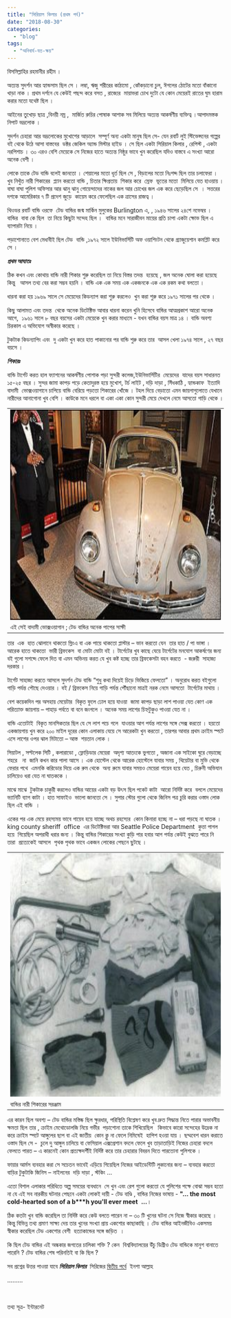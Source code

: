 ```yaml
---
title: "সিরিয়াল কিলার (প্রথম পর্ব)"
date: "2018-08-30"
categories: 
  - "blog"
tags: 
  - "অনিবার্য-যত-ক্ষয়"
---
```


বিসমিল্লাহির রহমানীর রহীম ।

অত্যন্ত সুদর্শন আর হ্যান্ডসাম ছিল সে । লম্বা, ঋজু শরীরের কাঠামো , কোঁকড়ানো চুল, ঈগলের ঠোটের মতো বাঁকানো খাড়া নাক । প্রথম দর্শনে যে কেউই পছন্দ করে বসত , রাজ্যের  মায়াভরা চোখ দুটো যে কোন মেয়েরই রাতের ঘুম হারাম করার মতো যথেষ্ট ছিল ।

আইনের তুখোড় ছাত্র ,বিনয়ী নম্র ,  মার্জিত রুচির পোষাক আশাক সব মিলিয়ে অত্যন্ত আকর্ষণীয় ব্যক্তিত্ব ।আপাদমস্তক নিপাট ভদ্রলোক ।

সুদর্শন চেহারা আর ভদ্রলোকের মুখোশের আড়ালে  সম্পূর্ণ অন্য একটা মানুষ ছিল সে- যেন রবার্ট লুই স্টিভেন্সনের গল্পের বই থেকে উঠে আসা বাস্তবের  ডক্টর জেকিল অ্যান্ড মিস্টার হাইড । সে ছিল একটা সিরিয়াল কিলার , রেপিস্ট , একটা নরপিশাচ । ৩০ এরও বেশি মেয়েকে সে নিজের হাতে অত্যন্ত নিষ্ঠুর ভাবে খুন করেছিল যদিও বাস্তবে এ সংখ্যা আরো অনেক বেশী ।

লোকে তাকে টেড বান্ডি বলেই জানতো । শেয়ালের মতো ধূর্ত ছিল সে , বিড়ালের মতো নিঃশব্দ ছিল তার চলাফেরা ।  খুব নিখুঁত নারী শিকারের  প্ল্যান করতো বান্ডি , চিতার ক্ষিপ্রতায়  শিকার করে  স্রেফ  ভূতের মতো  মিলিয়ে যেত হাওয়ায় । বাঘা বাঘা পুলিশ অফিসার আর ঝানু ঝানু গোয়েন্দাদের নাকের জল আর চোখের জল এক করে ছেড়েছিল সে  । সত্তরের দশকে আমেরিকার ৭ টি প্রদেশ জুড়ে  কায়েম করে ফেলেছিল এক ত্রাসের রাজত্ব ।

থিওডর রবার্ট বান্ডি ওরফে  টেড বান্ডির জন্ম মার্কিন মুলুকের Burlington এ, , ১৯৪৬ সালের ২৪শে নভেম্বর । বান্ডির  বাবা কে ছিল  তা নিয়ে কিছুটা সন্দেহ ছিল ।  বান্ডির মনে সারাজীবন মায়ের প্রতি চাপা একটা ক্ষোভ ছিল এ ব্যাপারটা নিয়ে ।

পড়াশোনাতে বেশ মেধাবীই ছিল টেড  বান্ডি ,১৯৭২ সালে ইউনিভার্সিটি অফ ওয়াশিংটন থেকে গ্র্যাজুয়েশান কমপ্লিট করে সে ।

**_প্রথম আঘাতঃ_**

ঠিক কখন এবং কোথায় বান্ডি নারী শিকার শুরু করেছিল তা নিয়ে বিস্তর তদন্ত  হয়েছে , জল অনেক ঘোলা করা হয়েছে কিন্তু   আসল তথ্য বের করা সম্ভব হয়নি । বান্ডি এক এক সময় এক একজনকে এক এক রকম কথা বলতো ।

ধারনা করা হয় ১৯৬৯ সালে সে মেয়েদের কিডন্যাপ করা শুরু করলেও  খুন করা শুরু করে ১৯৭১ সালের পর থেকে ।

কিছু আলামত এবং তদন্ত  থেকে অনেক ডিটেক্টিভ আবার ধারনা করেন খুনি হিসেবে বান্ডির আত্মপ্রকাশ আরো অনেক আগে,  ১৯৬১ সালে ৮ বছর বয়সের একটা মেয়েকে খুন করার মাধ্যমে - যখন বান্ডির বয়স মাত্র ১৪ । বান্ডি অবশ্য চিরকাল এ অভিযোগ অস্বীকার করেছে ।

টুকটাক কিডন্যাপিং এবং  দু একটা খুন করে হাত পাকানোর পর বান্ডি শুরু করে তার  আসল খেলা ১৯৭৪ সালে , ২৭ বছর বয়সে ।

**_শিকারঃ_**

বান্ডি টার্গেট করত হাল ফ্যাশনের আকর্ষণীয় পোশাক পড়া সুন্দরী কলেজ,ইউনিভার্সিটির  মেয়েদের  যাদের বয়স সাধারনত   ১৫-২৫ বছর । সুন্দর জামা কাপড় পড়ে কেতাদুরস্ত হয়ে মুখোশ, টর্চ লাইট , দড়ি দাড়া , সিঁধকাঠি , হ্যান্ডকাফ  ইত্যাদি  বাদামী  ভোক্সওয়াগানে চাপিয়ে বান্ডি বেরিয়ে পড়তো শিকারের খোঁজে । টহল দিয়ে বেড়াতো এমন জায়গাগুলোতে যেখানে নারীদের আনাগোনা খুব বেশি । কাউকে মনে ধরলে বা একা একা কোন সুন্দরী মেয়ে দেখলে নেমে আসতো গাড়ি থেকে ।

<table data-blogger-escaped-style="margin-left: auto; margin-right: auto; text-align: center;"><tbody><tr><td data-blogger-escaped-style="text-align: center;"><img class="alignnone wp-image-2521" src="images/20403-300x200.jpg" alt="" width="733" height="488"></td></tr><tr><td data-blogger-escaped-style="text-align: center;">এই সেই বাদামী ভোক্সওয়াগান ; টেড বান্ডির অনেক পাপের সাক্ষী</td></tr></tbody></table>

তার  এক  হাত ঝোলানে থাকতো স্লিংএ বা এক পায়ে থাকতো প্লাস্টার – ভান করতো যেন  তার হাত / পা ভাঙ্গা । আরেক হাতে থাকতো  ভারী ব্রিফকেস  বা মোটা মোটা বই । টার্গেটের খুব কাছে যেয়ে টার্গেটের মনযোগ আকর্ষণের জন্য  বই গুলো সশব্দে ফেলে দিত বা এমন অভিনয় করত যে খুব কষ্ট হচ্ছে তার ব্রিফকেসটা বহন করতে  - জরুরী  সাহাজ্য দরকার ।

টার্গেট সাহাজ্য করতে আসলে সুদর্শন টেড বান্ডি “শুধু কথা দিয়েই চিড়ে ভিজিয়ে ফেলতো” । অনুরোধ করত বইগুলো গাড়ি পর্যন্ত পৌছে দেওয়ার । বই / ব্রিফকেস নিয়ে গাড়ি পর্যন্ত পৌঁছানো মাত্রই নরক নেমে আসতো  টার্গেটের মাথায় ।

বেশ কয়েকদিন পর অসহায় মেয়েটার  বিকৃত ফুলে ঢোল হয়ে যাওয়া  জামা কাপড় ছাড়া লাশ পাওয়া যেত কোণ এক পরিত্যাক্ত জায়গায় – পাহাড় পর্বতে বা বনে জংগলে । অনেক সময় লাশের চিহ্নটুকুও পাওয়া যেত না ।

বান্ডি এতোটাই  বিকৃত মানসিকতার ছিল যে সে লাশ পচে গলে  যাওয়ার আগ পর্যন্ত লাশের সঙ্গে সেক্স করতো । হয়তো  একজায়গায় খুন করে ২০০ মাইল দূরের কোন এলাকায় যেয়ে সে আরেকটা খুন করতো , তারপর আবার প্রথম ক্রাইম স্পটে এসে লাশের ওপর ঝাল মিটাতো – আস্ত  শয়তান লোক ।

সিয়াটল , সল্টলেক সিটি , কলারাডো , ফ্লোড়িডার মেয়েরা  অদৃশ্য আতংকে ভুগতো , অজানা এক সাইকো ঘুরে বেড়াচ্ছে শহরে   না  জানি কখন কার পালা আসে । এক হোস্টেল থেকে আরেক হোস্টেলে যাবার সময় , থিয়েটার বা মুভি থেকে ফেরার পথে  এমনকি করিডোর দিয়ে এক রুম থেকে  অন্য রুমে যাবার সময়ও মেয়েরা গায়েব হয়ে যেত , চিরুনী অভিযান চালিয়েও ধরা যেত না ঘাতককে ।

মাঝে মাঝে  টুকটাক চাকুরী করলেও বান্ডির আয়ের একটা বড় উৎস ছিল পকেট কাটা  আরো নির্দিষ্ট করে  বললে মেয়েদের ভ্যানিটি ব্যাগ কাটা । হাত সাফাইও  ভালো জানতো সে । সুপার স্টোর গুলো থেকে জিনিস পত্র চুরি করার ওস্তাদ লোক ছিল এই বান্ডি  ।

একের পর এক মেয়ে রহস্যময় ভাবে গায়েব হয়ে যাচ্ছে অথচ রহস্যের  কোন কিনারা হচ্ছে না – ধরা পড়ছে না ঘাতক । king county sheriff  office  এর ডিটেক্টিভরা আর Seattle Police Department  কুত্তা পাগল হয়ে  গিয়েছিল অপরাধী ধরার জন্য । কিন্তু বান্ডির শিকারের সংখ্যা কুড়ি পার হবার আগ পর্যন্ত কেউই বুঝতে পারে নি তারা  প্রত্যেকেই আসলে  পৃথক পৃথক ভাবে একজন লোকের পেছনে ছুটছে ।

<table data-blogger-escaped-style="margin-left: auto; margin-right: auto; text-align: center;"><tbody><tr><td data-blogger-escaped-style="text-align: center;"><img class="alignnone wp-image-2522" src="images/Ted_Bundy_murder_kit-300x236.jpg" alt="" width="718" height="565"></td></tr><tr><td data-blogger-escaped-style="text-align: center;">বান্ডির নারী শিকারের সরঞ্জাম</td></tr></tbody></table>

এর কারন ছিল অবশ্য – টেড বান্ডির মস্তিষ্ক ছিল ক্ষুরধার, পরিস্থিতি বিশ্লেষণ করে খুব দ্রুত সিদ্ধান্ত নিতে পারার অভাবনীয় ক্ষমতা ছিল তার , ক্রাইম মেথোডোলজি নিয়ে গভীর  পড়াশোনা তাকে শিখিয়েছিল   কিভাবে কারো সন্দেহের উদ্রেক না করে ক্রাইম স্পটে আঙ্গুলের ছাপ বা এই জাতীয়  কোন ক্লু না ফেলে নিমিষেই  হাপিশ হওয়া যায় । ছদ্মবেশ ধারন করাতে ওস্তাদ ছিল সে -  চুলে দু আঙ্গুল চালিয়ে বা ফেসিয়াল এক্সপ্রেশান বদলে ফেলে খুব তাড়াতাড়িই নিজের চেহারা বদলে ফেলতে পারত – এ কারনেই কোন প্রত্যক্ষদর্শীই নির্দিষ্ট করে তার চেহারার বিবরন দিতে পারতোনা পুলিশকে ।

ফায়ার আর্মস ব্যবহার করা সে সচেতন ভাবেই এড়িয়ে গিয়েছিল নিজের আইডেন্টিটি লুকানোর জন্য – ব্যবহার করতো বাড়ির টুকুটাকি জিনিস – নাইলনের  দড়ি দাড়া , স্টকিং ...

এতো বিশাল এলাকার পরিধিতে অল্প সময়ের ব্যবধানে  সে খুন এবং রেপ গুলো করতো যে পুলিশের পক্ষে বোঝা সম্ভব হতো না যে এই সব নারকীয় ঘটনার পেছনে একটা লোকই দায়ী - টেড বাণ্ডি , বান্ডির নিজের ভাষায় - **"... the most cold-hearted son of a b\*\*\*h you'll ever meet**  **...**।

ঠিক কতটা খুন বান্ডি করেছিল তা নির্দিষ্ট করে কেউ বলতে পারেন না – ৩০ টি খুনের ঘটনা সে নিজে স্বীকার করেছে । কিন্তু বিভিন্ন তথ্য প্রমাণ সাক্ষ্য দেয় তার খুনের সংখ্যা প্রায় একশোর কাছাকাছি । টেড বান্ডির আইনজীবিও একসময় স্বীকার করেছিল টেড একশোর বেশী  হত্যাকান্ডের সঙ্গে জড়িত  ।

কি ছিল টেড বান্ডির এই অন্ধকার জগতের চালিকা শক্তি ? কেন  বিশ্ববিদ্যালয়ের উঁচু ডিগ্রীও টেড বান্ডিকে মানুশ বানাতে পারেনি ? টেড বান্ডির শেষ পরিনতিই বা কি ছিল ?

সব প্রশ্নের উত্তর পাওয়া যাবে **_সিরিয়াল কিলার_**  সিরিজের [দ্বিতীয় পর্বে](https://bit.ly/2COSULD)  ইনশা আল্লাহ

.........

 

তথ্য সূত্র- ইন্টারনেট
